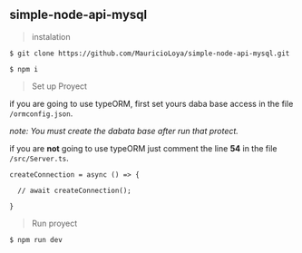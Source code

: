 ## simple-node-api-mysql
> instalation

`$ git clone https://github.com/MauricioLoya/simple-node-api-mysql.git`

`$ npm i`

> Set up Proyect

if you are going to use typeORM, first set yours daba base access in the file `/ormconfig.json`.

*note: You must create the dabata base after run that protect.*

if you are **not** going to use typeORM just comment the line **54** in the file `/src/Server.ts`.

`createConnection = async () => {`

`  // await createConnection();`

`}`




> Run proyect

`$ npm run dev`


